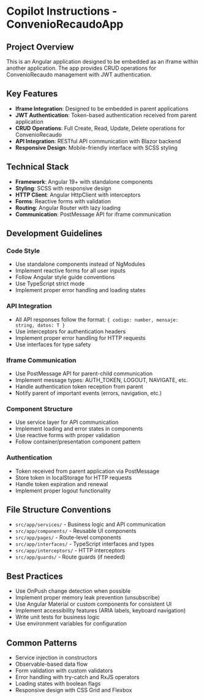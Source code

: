# Copilot Instructions - ConvenioRecaudoApp

<!-- Use this file to provide workspace-specific custom instructions to Copilot. For more details, visit https://code.visualstudio.com/docs/copilot/copilot-customization#_use-a-githubcopilotinstructionsmd-file -->

## Project Overview
This is an Angular application designed to be embedded as an iframe within another application. The app provides CRUD operations for ConvenioRecaudo management with JWT authentication.

## Key Features
- **Iframe Integration**: Designed to be embedded in parent applications
- **JWT Authentication**: Token-based authentication received from parent application
- **CRUD Operations**: Full Create, Read, Update, Delete operations for ConvenioRecaudo
- **API Integration**: RESTful API communication with Blazor backend
- **Responsive Design**: Mobile-friendly interface with SCSS styling

## Technical Stack
- **Framework**: Angular 19+ with standalone components
- **Styling**: SCSS with responsive design
- **HTTP Client**: Angular HttpClient with interceptors
- **Forms**: Reactive forms with validation
- **Routing**: Angular Router with lazy loading
- **Communication**: PostMessage API for iframe communication

## Development Guidelines

### Code Style
- Use standalone components instead of NgModules
- Implement reactive forms for all user inputs
- Follow Angular style guide conventions
- Use TypeScript strict mode
- Implement proper error handling and loading states

### API Integration
- All API responses follow the format: `{ codigo: number, mensaje: string, datos: T }`
- Use interceptors for authentication headers
- Implement proper error handling for HTTP requests
- Use interfaces for type safety

### Iframe Communication
- Use PostMessage API for parent-child communication
- Implement message types: AUTH_TOKEN, LOGOUT, NAVIGATE, etc.
- Handle authentication token reception from parent
- Notify parent of important events (errors, navigation, etc.)

### Component Structure
- Use service layer for API communication
- Implement loading and error states in components
- Use reactive forms with proper validation
- Follow container/presentation component pattern

### Authentication
- Token received from parent application via PostMessage
- Store token in localStorage for HTTP requests
- Handle token expiration and renewal
- Implement proper logout functionality

## File Structure Conventions
- `src/app/services/` - Business logic and API communication
- `src/app/components/` - Reusable UI components
- `src/app/pages/` - Route-level components
- `src/app/interfaces/` - TypeScript interfaces and types
- `src/app/interceptors/` - HTTP interceptors
- `src/app/guards/` - Route guards (if needed)

## Best Practices
- Use OnPush change detection when possible
- Implement proper memory leak prevention (unsubscribe)
- Use Angular Material or custom components for consistent UI
- Implement accessibility features (ARIA labels, keyboard navigation)
- Write unit tests for business logic
- Use environment variables for configuration

## Common Patterns
- Service injection in constructors
- Observable-based data flow
- Form validation with custom validators
- Error handling with try-catch and RxJS operators
- Loading states with boolean flags
- Responsive design with CSS Grid and Flexbox
